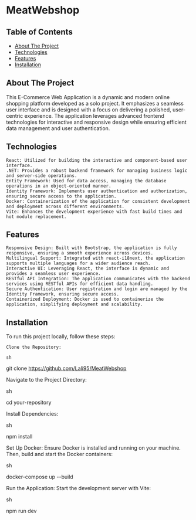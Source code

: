 # MeatWebshop
## Table of Contents

 - [About The Project](#about-the-project)
 - [Technologies](#technologies)
 - [Features](#features)
 - [Installation](#installation)

## About The Project

This E-Commerce Web Application is a dynamic and modern online shopping platform developed as a solo project. It emphasizes a seamless user interface and is designed with a focus on delivering a polished, user-centric experience. The application leverages advanced frontend technologies for interactive and responsive design while ensuring efficient data management and user authentication.

## Technologies

    React: Utilized for building the interactive and component-based user interface.
    .NET: Provides a robust backend framework for managing business logic and server-side operations.
    Entity Framework: Used for data access, managing the database operations in an object-oriented manner.
    Identity Framework: Implements user authentication and authorization, ensuring secure access to the application.
    Docker: Containerization of the application for consistent development and deployment across different environments.
    Vite: Enhances the development experience with fast build times and hot module replacement.

## Features

    Responsive Design: Built with Bootstrap, the application is fully responsive, ensuring a smooth experience across devices.
    Multilingual Support: Integrated with react-i18next, the application supports multiple languages for a wider audience reach.
    Interactive UI: Leveraging React, the interface is dynamic and provides a seamless user experience.
    RESTful API Integration: The application communicates with the backend services using RESTful APIs for efficient data handling.
    Secure Authentication: User registration and login are managed by the Identity Framework, ensuring secure access.
    Containerized Deployment: Docker is used to containerize the application, simplifying deployment and scalability.

## Installation

To run this project locally, follow these steps:

    Clone the Repository:

    sh

git clone https://github.com/Lali95/MeatWebshop

Navigate to the Project Directory:

sh

cd your-repository

Install Dependencies:

sh

npm install

Set Up Docker:
Ensure Docker is installed and running on your machine. Then, build and start the Docker containers:

sh

docker-compose up --build

Run the Application:
Start the development server with Vite:

sh

npm run dev

